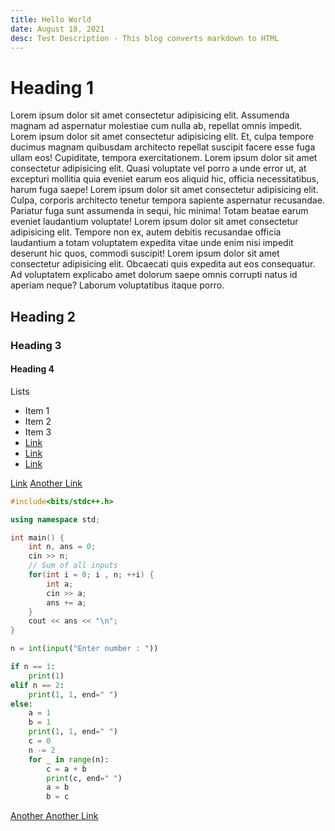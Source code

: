 ```yaml
---
title: Hello World
date: August 18, 2021
desc: Test Description - This blog converts markdown to HTML
---
```


# Heading 1

Lorem ipsum dolor sit amet consectetur adipisicing elit.
Assumenda magnam ad aspernatur molestiae cum nulla ab,
repellat omnis impedit. Lorem ipsum dolor sit amet consectetur
adipisicing elit. Et, culpa tempore ducimus magnam quibusdam
architecto repellat suscipit facere esse fuga ullam eos!
Cupiditate, tempora exercitationem. Lorem ipsum dolor sit amet
consectetur adipisicing elit. Quasi voluptate vel porro a unde
error ut, at excepturi mollitia quia eveniet earum eos aliquid
hic, officia necessitatibus, harum fuga saepe! Lorem ipsum
dolor sit amet consectetur adipisicing elit. Culpa, corporis
architecto tenetur tempora sapiente aspernatur recusandae.
Pariatur fuga sunt assumenda in sequi, hic minima! Totam
beatae earum eveniet laudantium voluptate! Lorem ipsum dolor
sit amet consectetur adipisicing elit. Tempore non ex, autem
debitis recusandae officia laudantium a totam voluptatem
expedita vitae unde enim nisi impedit deserunt hic quos,
commodi suscipit! Lorem ipsum dolor sit amet consectetur
adipisicing elit. Obcaecati quis expedita aut eos consequatur.
Ad voluptatem explicabo amet dolorum saepe omnis corrupti
natus id aperiam neque? Laborum voluptatibus itaque porro.

## Heading 2

### Heading 3

#### Heading 4

Lists

- Item 1
- Item 2
- Item 3
- [Link](https://balajiofficial.vercel.app)
- [Link](https://balajiofficial.vercel.app)
- [Link](https://balajiofficial.vercel.app)

[Link](https://balajiofficial.vercel.app)
[Another Link](https://github.com/balajiofficial/Website)

```c++
#include<bits/stdc++.h>

using namespace std;

int main() {
    int n, ans = 0;
    cin >> n;
    // Sum of all inputs
    for(int i = 0; i , n; ++i) {
        int a;
        cin >> a;
        ans += a;
    }
    cout << ans << "\n";
}
```

```python
n = int(input("Enter number : "))

if n == 1:
    print(1)
elif n == 2:
    print(1, 1, end=" ")
else:
    a = 1
    b = 1
    print(1, 1, end=" ")
    c = 0
    n -= 2
    for _ in range(n):
        c = a + b
        print(c, end=" ")
        a = b
        b = c
```

[Another Another Link](https://github.com)
